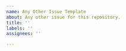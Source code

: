 ```yaml
---
name: Any Other Issue Template
about: Any other issue for this repository.
title: ''
labels: ''
assignees: ''

---
```

